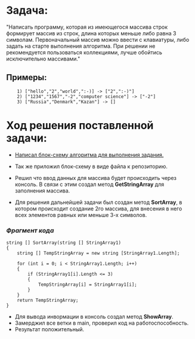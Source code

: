 # **Задача:**
"Написать программу, которая из имеющегося массива строк формирует массив из строк,
длина которых меньше либо равна 3 символам. Первоначальный массив можно ввести с клавиатуры, либо задать на старте выполнения алгоритма. При решении не рекомендуется пользоваться коллекциями, 
лучше обойтись исключительно массивами."
## Примеры: 
        1) ["hello","2","world",":-)] -> ["2",":-)"]
        2) ["1234","1567","-2","computer science"] -> ["-2"]
        3) ["Russia","Denmark","Kazan"] -> []

# **Ход решения поставленной задачи:**

* [Написал блок-схему алгоритма для выполнения задания.](https://drive.google.com/file/d/18797HwE_nC2eumypRVyjZfOCODtzYVny/view?usp=sharing)
* Так же приложил блок-схему в виде файла к репозиторию.

* Решил что ввод данных для массива будет происходить через консоль. В связи с этим создал метод **GetStringArray** для заполнения массива.
* Для решения дальнейшей задачи был создан метод **SortArray**, в котором происходит создание 2го массива, для внесения в него всех элементов равных или меньше 3-х символов.
### *__Фрагмент кода__*  

``` 
string [] SortArray(string [] StringArray1)
{
    string [] TempStringArray = new string [StringArray1.Length];

    for (int i = 0; i < StringArray1.Length; i++)
    {   
        if (StringArray1[i].Length <= 3)
        {
            TempStringArray[i] = StringArray1[i];
        }
    }
    return TempStringArray;
}
```
* Для вывода инвормации в консоль создал метод **ShowArray**.
* Замерджил все ветки в main, проверил код на работоспособность.
* Результат положительный.